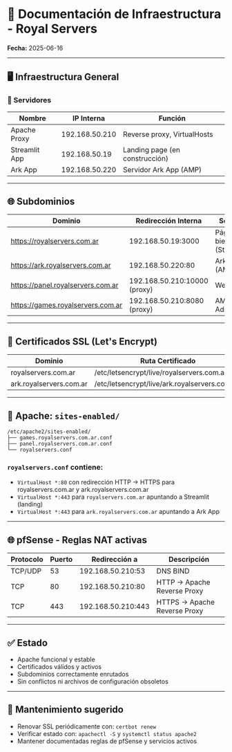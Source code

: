 # 📄 Documentación de Infraestructura - Royal Servers

**Fecha:** 2025-06-16

---

## 🖥️ Infraestructura General

### 🔧 Servidores
| Nombre        | IP Interna       | Función                       |
|---------------|------------------|-------------------------------|
| Apache Proxy  | 192.168.50.210   | Reverse proxy, VirtualHosts  |
| Streamlit App | 192.168.50.19    | Landing page (en construcción) |
| Ark App       | 192.168.50.220   | Servidor Ark App (AMP)       |

---

## 🌐 Subdominios

| Dominio                    | Redirección Interna           | Servicio                  |
|---------------------------|-------------------------------|---------------------------|
| https://royalservers.com.ar     | 192.168.50.19:3000               | Página de bienvenida (Streamlit) |
| https://ark.royalservers.com.ar | 192.168.50.220:80               | Ark App (AMP)            |
| https://panel.royalservers.com.ar | 192.168.50.210:10000 (proxy) | Webmin                   |
| https://games.royalservers.com.ar | 192.168.50.210:8080 (proxy)  | AMP Admin                |

---

## 🔐 Certificados SSL (Let's Encrypt)

| Dominio                    | Ruta Certificado                                |
|---------------------------|--------------------------------------------------|
| royalservers.com.ar       | /etc/letsencrypt/live/royalservers.com.ar/      |
| ark.royalservers.com.ar   | /etc/letsencrypt/live/ark.royalservers.com.ar/  |

---

## 📁 Apache: `sites-enabled/`

```plaintext
/etc/apache2/sites-enabled/
├── games.royalservers.com.ar.conf
├── panel.royalservers.com.ar.conf
└── royalservers.conf
```

### `royalservers.conf` contiene:

- `VirtualHost *:80` con redirección HTTP → HTTPS para royalservers.com.ar y ark.royalservers.com.ar
- `VirtualHost *:443` para `royalservers.com.ar` apuntando a Streamlit (landing)
- `VirtualHost *:443` para `ark.royalservers.com.ar` apuntando a Ark App

---

## 🌐 pfSense - Reglas NAT activas

| Protocolo | Puerto | Redirección a           | Descripción              |
|-----------|--------|-------------------------|--------------------------|
| TCP/UDP   | 53     | 192.168.50.210:53       | DNS BIND                 |
| TCP       | 80     | 192.168.50.210:80       | HTTP → Apache Reverse Proxy |
| TCP       | 443    | 192.168.50.210:443      | HTTPS → Apache Reverse Proxy |

---

## ✅ Estado

- Apache funcional y estable
- Certificados válidos y activos
- Subdominios correctamente enrutados
- Sin conflictos ni archivos de configuración obsoletos

---

## 📝 Mantenimiento sugerido

- Renovar SSL periódicamente con: `certbot renew`
- Verificar estado con: `apachectl -S` y `systemctl status apache2`
- Mantener documentadas reglas de pfSense y servicios activos

